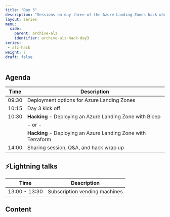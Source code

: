 ```yaml
---
title: "Day 3"
description: "Sessions on day three of the Azure Landing Zones hack where you'll work with automation tooling and repos for deploying Azure Landing Zone."
layout: series
menu:
  side:
    parent: archive-alz
    identifier: archive-alz-hack-day3
series:
 - alz-hack
weight: 7
draft: false
---
```


## Agenda

| **Time** | **Description**
|---|---|
| 09:30 | Deployment options for Azure Landing Zones |
| 10:15 | Day 3 kick off |
| 10:30 | **Hacking** - Deploying an Azure Landing Zone with Bicep |
| | - or - |
|  | **Hacking** - Deploying an Azure Landing Zone with Terraform |
| 14:00 | Sharing session, Q&A, and hack wrap up |

## ⚡Lightning talks

| **Time** | **Description**
|---|---|
| 13:00 - 13:30 | Subscription vending machines |

## Content
